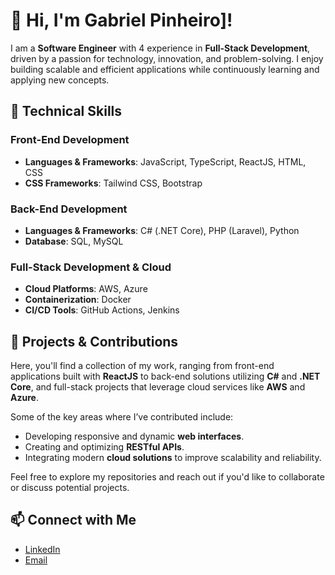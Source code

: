 
# 👋 Hi, I'm Gabriel Pinheiro]!

I am a **Software Engineer** with 4 experience in **Full-Stack Development**, driven by a passion for technology, innovation, and problem-solving. I enjoy building scalable and efficient applications while continuously learning and applying new concepts.

## 🔧 **Technical Skills**

### **Front-End Development**
- **Languages & Frameworks**: JavaScript, TypeScript, ReactJS, HTML, CSS
- **CSS Frameworks**: Tailwind CSS, Bootstrap

### **Back-End Development**
- **Languages & Frameworks**: C# (.NET Core), PHP (Laravel), Python
- **Database**: SQL, MySQL

### **Full-Stack Development & Cloud**
- **Cloud Platforms**: AWS, Azure
- **Containerization**: Docker
- **CI/CD Tools**: GitHub Actions, Jenkins

## 🚀 **Projects & Contributions**

Here, you'll find a collection of my work, ranging from front-end applications built with **ReactJS** to back-end solutions utilizing **C#** and **.NET Core**, and full-stack projects that leverage cloud services like **AWS** and **Azure**.

Some of the key areas where I’ve contributed include:
- Developing responsive and dynamic **web interfaces**.
- Creating and optimizing **RESTful APIs**.
- Integrating modern **cloud solutions** to improve scalability and reliability.

Feel free to explore my repositories and reach out if you'd like to collaborate or discuss potential projects.

## 📫 **Connect with Me**
- [LinkedIn](https://www.linkedin.com/in/gabrielsvpinheiro/)
- [Email](mailto:gabriel.silva.pinheiro2@gmail.com)
